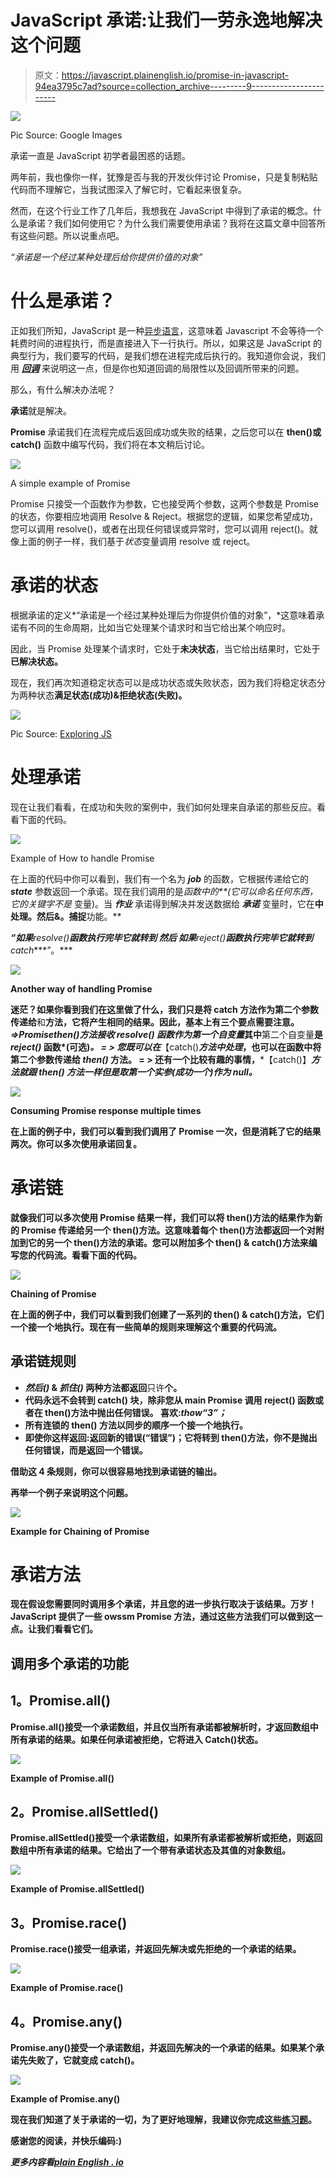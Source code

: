 # JavaScript 承诺:让我们一劳永逸地解决这个问题

> 原文：<https://javascript.plainenglish.io/promise-in-javascript-94ea3795c7ad?source=collection_archive---------9----------------------->

![](img/e080831064ded001fb98b7ea3065ffe4.png)

Pic Source: Google Images

承诺一直是 JavaScript 初学者最困惑的话题。

两年前，我也像你一样，犹豫是否与我的开发伙伴讨论 Promise，只是复制粘贴代码而不理解它，当我试图深入了解它时，它看起来很复杂。

然而，在这个行业工作了几年后，我想我在 JavaScript 中得到了承诺的概念。什么是承诺？我们如何使用它？为什么我们需要使用承诺？我将在这篇文章中回答所有这些问题。所以说重点吧。

*“承诺是一个经过某种处理后给你提供价值的对象”*

# 什么是承诺？

正如我们所知，JavaScript 是一种[异步语言](https://developer.mozilla.org/en-US/docs/Learn/JavaScript/Asynchronous/Introducing)，这意味着 Javascript 不会等待一个耗费时间的进程执行，而是直接进入下一行执行。所以，如果这是 JavaScript 的典型行为，我们要写的代码，是我们想在进程完成后执行的。我知道你会说，我们用 [***回调***](https://developer.mozilla.org/en-US/docs/Glossary/Callback_function) 来说明这一点，但是你也知道回调的局限性以及回调所带来的问题。

那么，有什么解决办法呢？

**承诺**就是解决。

**Promise** 承诺我们在流程完成后返回成功或失败的结果，之后您可以在 **then()或 catch()** 函数中编写代码，我们将在本文稍后讨论。

![](img/61ee47f8b2ab5fd2f796e147740c7cb8.png)

A simple example of Promise

Promise 只接受一个函数作为参数，它也接受两个参数，这两个参数是 Promise 的状态，你要相应地调用 Resolve & Reject。根据您的逻辑，如果您希望成功，您可以调用 resolve()，或者在出现任何错误或异常时，您可以调用 reject()。就像上面的例子一样，我们基于*状态*变量调用 resolve 或 reject。

# 承诺的状态

根据承诺的定义*“承诺是一个经过某种处理后为你提供价值的对象”，*这意味着承诺有不同的生命周期，比如当它处理某个请求时和当它给出某个响应时。

因此，当 Promise 处理某个请求时，它处于**未决状态**，当它给出结果时，它处于**已解决状态。**

现在，我们再次知道稳定状态可以是成功状态或失败状态，因为我们将稳定状态分为两种状态**满足状态(成功)&拒绝状态(失败)。**

![](img/23eaec386f2e5fe8ae061a6c78372167.png)

Pic Source: [Exploring JS](https://www.google.com/url?sa=i&url=https%3A%2F%2Fexploringjs.com%2Fimpatient-js%2Fch_promises.html&psig=AOvVaw1iHCSKjqyUkXU-BNkeJeFi&ust=1628243363775000&source=images&cd=vfe&ved=0CAwQjhxqFwoTCNjCjrDNmfICFQAAAAAdAAAAABAD)

# 处理承诺

现在让我们看看，在成功和失败的案例中，我们如何处理来自承诺的那些反应。看看下面的代码。

![](img/fc153fc9abacb41cf663dc2479ef8cc0.png)

Example of How to handle Promise

在上面的代码中你可以看到，我们有一个名为 ***job*** 的函数，它根据传递给它的 ***state*** 参数返回一个承诺。现在我们调用的是*函数中的**(它可以命名任何东西，它的关键字不是* 变量)。当 ***作业*** 承诺得到解决并发送数据给 ***承诺*** 变量时，它在**中处理。然后&。捕捉**功能。**

***“如果****resolve()****函数执行完毕它就转到* ***然后*** *如果****reject()****函数执行完毕它就转到****catch****”。***

**![](img/80828780a67b6741c0897f4ce77bbe2a.png)**

**Another way of handling Promise**

**迷茫？如果你看到我们在这里做了什么，我们只是将 **catch** 方法作为第二个参数传递给**和**方法，它将产生相同的结果。因此，基本上有三个要点需要注意。
**=>**Promise***then()***方法接收 ***resolve()*** 函数作为**第一个自变量**其中**第二个自变量**是 ***reject()*** 函数*(可选)*。
**= >** 您既可以在***【catch()***方法中处理*，也可以在函数中将第二个参数传递给 ***then()*** 方法。
**= >** 还有一个比较有趣的事情，***【catch()】***方法就跟 ***then()*** 方法一样但是取第一个实参(成功一个)作为 **null。*****

**![](img/9fa5026d9a07877809542c13551e5d39.png)**

**Consuming Promise response multiple times**

**在上面的例子中，我们可以看到我们调用了 Promise 一次，但是消耗了它的结果两次。你可以多次使用承诺回复。**

# **承诺链**

**就像我们可以多次使用 Promise 结果一样，我们可以将 then()方法的结果作为新的 Promise 传递给另一个 then()方法。这意味着每个 then()方法都返回一个对附加到它的另一个 then()方法的承诺。您可以附加多个 then() & catch()方法来编写您的代码流。看看下面的代码。**

**![](img/e853f503ca2cf65010d11d379df1765b.png)**

**Chaining of Promise**

**在上面的例子中，我们可以看到我们创建了一系列的 then() & catch()方法，它们一个接一个地执行。现在有一些简单的规则来理解这个重要的代码流。**

## ****承诺链规则****

*   *****然后()*** & ***抓住()*** 两种方法都返回**只许**个。**
*   **代码永远不会转到 **catch()** 块，除非您从 main **Promise** 调用 **reject()** 函数或者在 then()方法中抛出任何错误。
    喜欢:*thow“3”；***
*   **所有连锁的 **then()** 方法以同步的顺序一个接一个地执行。**
*   **即使你这样返回:返回新的错误(“错误”)；它将转到 then()方法，你不是抛出任何错误，而是返回一个错误。**

**借助这 4 条规则，你可以很容易地找到承诺链的输出。**

**再举一个例子来说明这个问题。**

**![](img/7ac3138b97a4cfc69c882a3d38f8f763.png)**

**Example for Chaining of Promise**

# **承诺方法**

**现在假设您需要同时调用多个承诺，并且您的进一步执行取决于该结果。万岁！JavaScript 提供了一些 owssm Promise 方法，通过这些方法我们可以做到这一点。让我们看看它们。**

## ****调用多个承诺的功能****

## ****1。Promise.all()****

**Promise.all()接受一个承诺数组，并且仅当所有承诺都被解析时，才返回数组中所有承诺的结果。如果任何承诺被拒绝，它将进入 Catch()状态。**

**![](img/a36a974f3fc9fbb2f6c466535171216a.png)**

**Example of Promise.all()**

## ****2。Promise.allSettled()****

**Promise.allSettled()接受一个承诺数组，如果所有承诺都被解析或拒绝，则返回数组中所有承诺的结果。它给出了一个带有承诺状态及其值的对象数组。**

**![](img/a36a974f3fc9fbb2f6c466535171216a.png)**

**Example of Promise.allSettled()**

## ****3。Promise.race()****

**Promise.race()接受一组承诺，并返回先解决或先拒绝的一个承诺的结果。**

**![](img/c40ac2bf591a596186cab0ef624607d5.png)**

**Example of Promise.race()**

## ****4。Promise.any()****

**Promise.any()接受一个承诺数组，并返回先解决的一个承诺的结果。如果某个承诺先失败了，它就变成 catch()。**

**![](img/2b3a008e36255eb8f3f6c60dad60350e.png)**

**Example of Promise.any()**

**现在我们知道了关于承诺的一切，为了更好地理解，我建议你完成这些[练习题](https://www.codingame.com/playgrounds/347/javascript-promises-mastering-the-asynchronous/what-is-asynchronous-in-javascript)。**

**感谢您的阅读，并快乐编码:)**

***更多内容看*[***plain English . io***](http://plainenglish.io)**